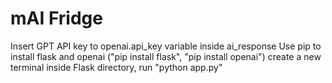 # mAI Fridge
Insert GPT API key to openai.api_key variable inside ai_response
Use pip to install flask and openai ("pip install flask", "pip install openai")
create a new terminal inside Flask directory, run "python app.py"
